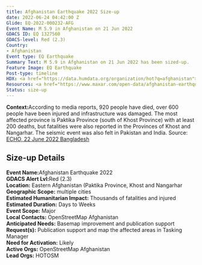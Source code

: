 ```yaml
---
title: Afghanistan Earthquake 2022 Size-up
date: 2022-06-24 04:42:00 Z
Glide: EQ-2022-000232-AFG
Event Name: M 5.9 in Afghanistan on 21 Jun 2022
GDACS ID: EQ 1327560
GDACS-level: Red (2.3)
Country:
- Afghanistan
Event type: EQ Earthquake
Summary Text: M 5.9 in Afghanistan on 21 Jun 2022 has been sized-up.
Feature Image: EQ Earthquake
Post-type: timeline
HDX: <a href="https://data.humdata.org/organization/hot?q=afghanistan">Afghanistan</a>
Resources: <a href="https://www.maxar.com/open-data/afghanistan-earthquake22">MAXAR</a>
Status: size-up
---
```


<strong>Context:</strong>According to media reports, 920 people have died, over 600 people have been injured and infrastructure was damaged. The most affected province is Paktika Province (south of Khost Province) with at least 200 deaths, but fatalities were also reported in the Provinces of Khost and Nangarhar. The seismic event was also felt in Pakistan and India.<be> Source: <a href="https://reliefweb.int/report/afghanistan/afghanistan-earthquake-dg-echo-gdacs-usgs-amd-meteo-forecast-media-echo-daily-flash-22-june-2022">ECHO, 22 June 2022 Bangladesh</a>

<h2>Size-up Details</h2>

<strong>Event Name:</strong>Afghanistan Earthquake 2022<br>
<strong>GDACS Alert Lvl:</strong>Red (2.3)<br>
<strong>Location:</strong>  Eastern Afghanistan (Paktika Province, Khost and Nangarhar<br>
<strong>Geographic Scope:</strong> multiple cities<br>
<strong>Estimated Humanitarian Impact:</strong> Thousands of fatalities and injured <br>
<strong>Estimated Duration:</strong> Days to Weeks<br>
<strong>Event Scope:</strong> Major<br>
<strong>Local Contacts:</strong> OpenStreetMap Afghanistan<br>
<strong>Anticipated Needs:</strong> Basemap improvement and publication support<br>
<strong>Request(s):</strong> Publication support and map the affected areas in Tasking Manager<br>
<strong>Need for Activation:</strong> Likely<br>
<strong>Active Orgs:</strong> OpenStreetMap Afghanistan<br>
<strong>Lead Orgs:</strong> HOTOSM<br>
